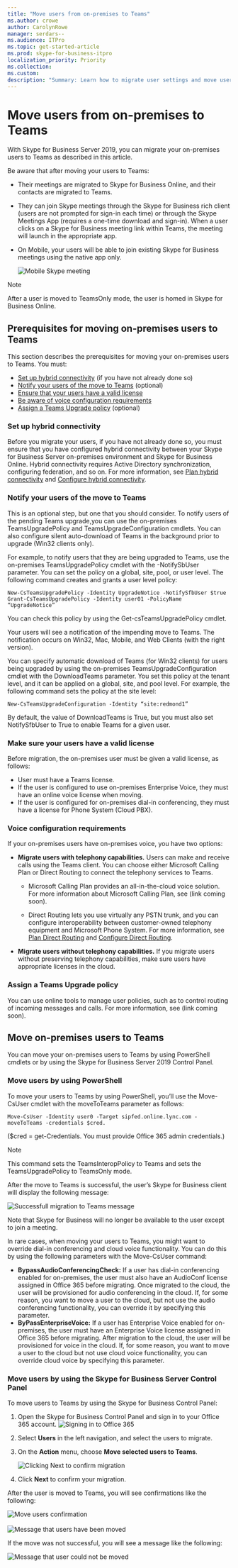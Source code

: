 ```yaml
---
title: "Move users from on-premises to Teams"
ms.author: crowe
author: CarolynRowe
manager: serdars--
ms.audience: ITPro
ms.topic: get-started-article
ms.prod: skype-for-business-itpro
localization_priority: Priority
ms.collection:
ms.custom: 
description: "Summary: Learn how to migrate user settings and move users to Teams."
---
```


# Move users from on-premises to Teams

With Skype for Business Server 2019, you can migrate your on-premises users to Teams as described in this article.

Be aware that after moving your users to Teams: 
 
- Their meetings are migrated to Skype for Business Online, and their contacts are migrated to Teams. 
- They can join Skype meetings through the Skype for Business rich client (users are not prompted for sign-in each time) or through the Skype Meetings App (requires a one-time download and sign-in). When a user clicks on a Skype for Business meeting link within Teams, the meeting will launch in the appropriate app.

- On Mobile, your users will be able to join existing Skype for Business meetings using the native app only.

    ![Mobile Skype meeting](../media/mobile-skype-meeting.png)

> [!NOTE]
> After a user is moved to TeamsOnly mode, the user is homed in Skype for Business Online.

## Prerequisites for moving on-premises users to Teams 

This section describes the prerequisites for moving your on-premises users to Teams. You must:
- [Set up hybrid connectivity](#set-up-hybrid-connectivity) (if you have not already done so)
- [Notify your users of the move to Teams](#notify-your-users-of-the-move-to-teams) (optional)
- [Ensure that your users have a valid license](#make-sure-your-users-have-a-valid-license)
- [Be aware of voice configuration requirements](#voice-configuration-requirements)
- [Assign a Teams Upgrade policy](#assign-a-teams-upgrade-policy) (optional)

### Set up hybrid connectivity
Before you migrate your users, if you have not already done so, you must ensure that you have configured hybrid connectivity between your Skype for Business Server on-premises environment and Skype for Business Online. Hybrid connectivity requires Active Directory synchronization, configuring federation, and so on. For more information, see [Plan hybrid connectivity](plan-hybrid-connectivity.md) and [Configure hybrid connectivity](configure-hybrid-connectivity.md).

### Notify your users of the move to Teams 
This is an optional step, but one that you should consider. To notify users of the pending Teams upgrade,you can use the on-premises TeamsUpgradePolicy and TeamsUpgradeConfiguration cmdlets. You can also configure silent auto-download of Teams in the background prior to upgrade (Win32 clients only). 

For example, to notify users that they are being upgraded to Teams, use the on-premises TeamsUpgradePolicy cmdlet with the -NotifySbUser parameter. You can set the policy on a global, site, pool, or user level. The following command creates and grants a user level policy:
 
```
New-CsTeamsUpgradePolicy -Identity UpgradeNotice -NotifySfbUser $true 
Grant-CsTeamsUpgradePolicy -Identity user01 -PolicyName “UpgradeNotice”
```

You can check this policy by using the Get-csTeamsUpgradePolicy cmdlet.

Your users will see a notification of the impending move to Teams. The notification occurs on Win32, Mac, Mobile, and Web Clients (with the right version).

You can specify automatic download of Teams (for Win32 clients) for users being upgraded by using the on-premises TeamsUpgradeConfiguration cmdlet with the DownloadTeams parameter. You set this policy at the tenant level, and it can be applied on a global, site, and pool level. For example, the following command sets the policy at the site level:

```
New-CsTeamsUpgradeConfiguration -Identity “site:redmond1” 
```

By default, the value of DownloadTeams is True, but you must also set NotifySfbUser to True to enable Teams for a given user. 

### Make sure your users have a valid license  
Before migration, the on-premises user must be given a valid license, as follows:

- 	User must have a Teams license.
-	If the user is configured to use on-premises Enterprise Voice, they must have an online voice license when moving. 
-	If the user is configured for on-premises dial-in conferencing, they must have a license for Phone System (Cloud PBX).

### Voice configuration requirements

If your on-premises users have on-premises voice, you have two options:

-  **Migrate users with telephony capabilities.** Users can make and receive calls using the Teams client.  You can choose either Microsoft Calling Plan or Direct Routing to connect the telephony services to Teams.  

    -  Microsoft Calling Plan provides an all-in-the-cloud voice solution. For more information about Microsoft Calling Plan, see (link coming soon). 
    
    -  Direct Routing lets you use virtually any PSTN trunk,  and you can configure interoperability between customer-owned telephony equipment and Microsoft Phone System.  For more information, see [Plan Direct Routing](https://docs.microsoft.com/en-us/MicrosoftTeams/direct-routing-plan) and [Configure Direct Routing](https://docs.microsoft.com/en-us/MicrosoftTeams/direct-routing-configure).

-  **Migrate users without telephony capabilities.** If you migrate users without preserving  telephony capabilities, make sure users have appropriate licenses in the cloud. 

### Assign a Teams Upgrade policy  
You can use online tools to manage user policies, such as to control routing of incoming messages and calls. For more information, see (link coming soon).

## Move on-premises users to Teams

You can move your on-premises users to Teams by using PowerShell cmdlets or by using the Skype for Business Server 2019 Control Panel.

### Move users by using PowerShell
To move your users to Teams by using PowerShell, you’ll use the Move-CsUser cmdlet with the moveToTeams parameter as follows:

```
Move-CsUser -Identity user0 -Target sipfed.online.lync.com -moveToTeams -credentials $cred. 
```

($cred = get-Credentials. You must provide Office 365 admin credentials.)

> [!NOTE]
> This command sets the TeamsInteropPolicy to Teams and sets the TeamsUpgradePolicy to TeamsOnly mode. 
 
After the move to Teams is successful, the user’s Skype for Business client will display the following message: 

![Successfull migration to Teams message](../media/teams-upgrade-complete-message.png)

Note that Skype for Business will no longer be available to the user except to join a meeting. 

In rare cases, when moving your users to Teams, you might want to override dial-in conferencing and cloud voice functionality. You can do this by using the following parameters with the Move-CsUser command:
- **BypassAudioConferencingCheck:** If a user has dial-in conferencing enabled for on-premises, the user must also have an AudioConf license assigned in Office 365 before migrating. Once migrated to the cloud, the user will be provisioned for audio conferencing in the cloud. If, for some reason, you want to move a user to the cloud, but not use the audio conferencing functionality, you can override it by specifying this parameter.
- **ByPassEnterpriseVoice:** If a user has Enterprise Voice enabled for on-premises, the user must have an Enterprise Voice license assigned in Office 365 before migrating. After migration to the cloud, the user will be provisioned for voice in the cloud. If, for some reason, you want to move a user to the cloud but not use cloud voice functionality, you can override cloud voice by specifying this parameter.
 
### Move users by using the Skype for Business Server Control Panel 

To move users to Teams by using the Skype for Business Control Panel:

1. Open the Skype for Business Control Panel and sign in to your Office 365 account.
    ![Signing in to Office 365](../media/sign-in-to-office-365.png)
    

2. Select **Users** in the left navigation, and select the users to migrate. 
     
3. On the **Action** menu, choose **Move selected users to Teams**. 

    ![Clicking Next to confirm migration](../media/migration-confirmation.png)
    
4. Click **Next** to confirm your migration. 

After the user is moved to Teams, you will see  confirmations like the following:

![Move users confirmation](../media/move-user-confirmation.png)
<br/><br/>
![Message that users have been moved](../media/users-moved-successfully.png)

If the move was not successful, you will see a message like the following:

![Message that user could not be moved](../media/users-not-moved.png)